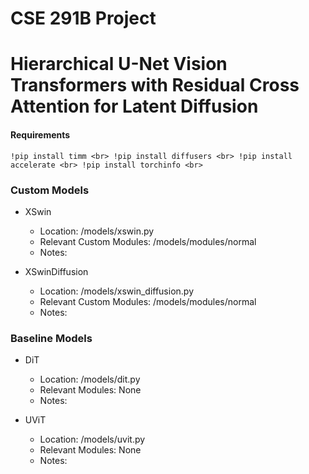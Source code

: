# CSE 291B Project
# Hierarchical U-Net Vision Transformers with Residual Cross Attention for Latent Diffusion

#### Requirements
`
!pip install timm <br>
!pip install diffusers <br>
!pip install accelerate <br>
!pip install torchinfo <br>
`

### Custom Models
- XSwin
  - Location: /models/xswin.py
  - Relevant Custom Modules: /models/modules/normal
  - Notes: 

- XSwinDiffusion
  - Location: /models/xswin_diffusion.py
  - Relevant Custom Modules: /models/modules/normal
  - Notes: 

### Baseline Models
- DiT
  - Location: /models/dit.py
  - Relevant Modules: None
  - Notes: 

- UViT
  - Location: /models/uvit.py
  - Relevant Modules: None
  - Notes: 
